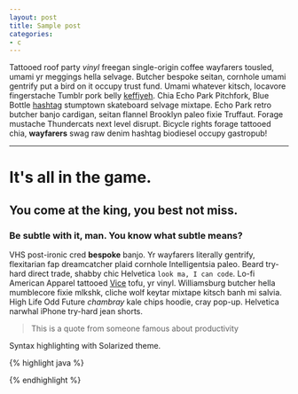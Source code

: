 ```yaml
---
layout: post
title: Sample post
categories:
- c
---
```


Tattooed roof party *vinyl* freegan single-origin coffee wayfarers tousled, umami yr 
meggings hella selvage. Butcher bespoke seitan, cornhole umami gentrify put a bird 
on it occupy trust fund. Umami whatever kitsch, locavore fingerstache Tumblr pork belly
[keffiyeh](#). Chia Echo Park Pitchfork, Blue Bottle [hashtag](#) stumptown skateboard selvage 
mixtape. Echo Park retro butcher banjo cardigan, seitan flannel Brooklyn paleo fixie 
Truffaut. Forage mustache Thundercats next level disrupt. Bicycle rights forage tattooed
chia, **wayfarers** swag raw denim hashtag biodiesel occupy gastropub!

---

# It's all in the game.

## You come at the king, you best not miss.

### Be subtle with it, man. You know what subtle means?

VHS post-ironic cred **bespoke** banjo. Yr wayfarers literally gentrify, flexitarian fap 
dreamcatcher plaid cornhole Intelligentsia paleo. Beard try-hard direct trade, shabby chic 
Helvetica `look ma, I can code`. Lo-fi American Apparel tattooed [Vice](#) tofu, yr vinyl. 
Williamsburg butcher hella mumblecore fixie mlkshk, cliche wolf keytar mixtape kitsch banh mi 
salvia. High Life Odd Future *chambray* kale chips hoodie, cray pop-up. Helvetica narwhal 
iPhone try-hard jean shorts.

> This is a quote from someone famous about productivity


Syntax highlighting with Solarized theme.

{% highlight java %}


{% endhighlight %}
